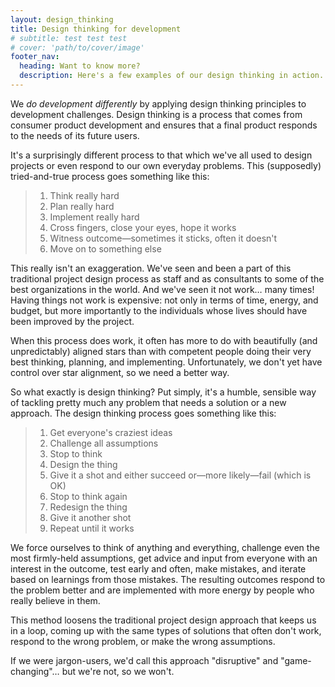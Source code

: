 ```yaml
---
layout: design_thinking
title: Design thinking for development
# subtitle: test test test
# cover: 'path/to/cover/image'
footer_nav:
  heading: Want to know more?
  description: Here's a few examples of our design thinking in action.
---
```


We _do development differently_ by applying design thinking principles to development challenges. Design thinking is a process that comes from consumer product development and ensures that a final product responds to the needs of its future users.

It's a surprisingly different process to that which we've all used to design projects or even respond to our own everyday problems. This (supposedly) tried-and-true process goes something like this:

> 1. Think really hard
> 2. Plan really hard
> 3. Implement really hard
> 4. Cross fingers, close your eyes, hope it works
> 5. Witness outcome&mdash;sometimes it sticks, often it doesn't
> 6. Move on to something else

This really isn't an exaggeration. We've seen and been a part of this traditional project design process as staff and as consultants to some of the best organizations in the world. And we've seen it not work… many times! Having things not work is expensive: not only in terms of time, energy, and budget, but more importantly to the individuals whose lives should have been improved by the project.

When this process does work, it often has more to do with beautifully (and unpredictably) aligned stars than with competent people doing their very best thinking, planning, and implementing. Unfortunately, we don't yet have control over star alignment, so we need a better way.

So what exactly is design thinking? Put simply, it's a humble, sensible way of tackling pretty much any problem that needs a solution or a new approach. The design thinking process goes something like this:

> 1. Get everyone's craziest ideas
> 2. Challenge all assumptions
> 3. Stop to think
> 5. Design the thing
> 6. Give it a shot and either succeed or&mdash;more likely&mdash;fail (which is OK)
> 7. Stop to think again
> 8. Redesign the thing
> 9. Give it another shot
> 10. Repeat until it works

We force ourselves to think of anything and everything, challenge even the most firmly-held assumptions, get advice and input from everyone with an interest in the outcome, test early and often, make mistakes, and iterate based on learnings from those mistakes. The resulting outcomes respond to the problem better and are implemented with more energy by people who really believe in them.

This method loosens the traditional project design approach that keeps us in a loop, coming up with the same types of solutions that often don't work, respond to the wrong problem, or make the wrong assumptions.

If we were jargon-users, we'd call this approach "disruptive" and "game-changing"&hellip; but we're not, so we won't.
